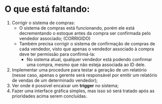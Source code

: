 # O que está faltando:
1. Corrigir o sistema de compras:
   - O sistema de compras está funcionando, porém ele está decrementando o estoque antes da compra ser confirmada pelo vendedor associado; (CORRIGIDO)
   - Também precisa corrigir o sistema de confirmação de compras de cada vendedor, visto que apenas o vendedor associado à compra deve ter permissão para confirmá-la:
     - No sistema atual, qualquer vendedor está podendo confirmar uma compra, mesmo que não esteja associada ao ID dele.
2. Implementar uma procedure para testar a geração de um relatório (nesse caso, apenas o gerente será responsável por emitir um relatório de vendas de um determinado vendedor);
3. Ver onde é possível encaixar um **trigger** no sistema;
4. Fazer uma interface gráfica simples, mas isso só será tratado após as prioridades acima serem concluídas.
